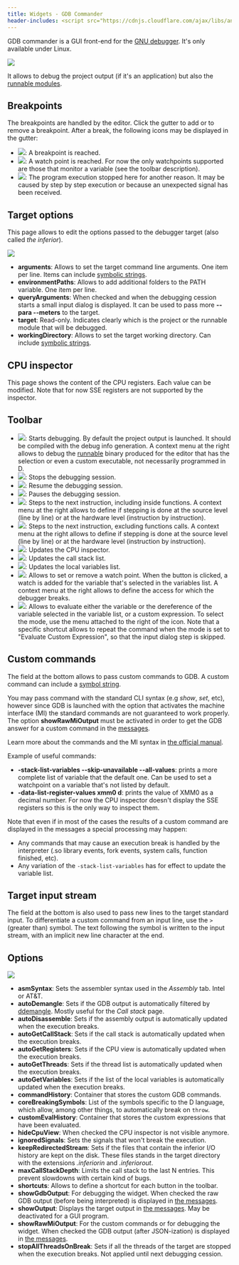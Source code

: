 ```yaml
---
title: Widgets - GDB Commander
header-includes: <script src="https://cdnjs.cloudflare.com/ajax/libs/anchor-js/4.2.2/anchor.min.js"></script>
---
```


GDB commander is a GUI front-end for the [GNU debugger](https://www.sourceware.org/gdb/). It's only available under Linux.

![](img/gdb_commander.png)

It allows to debug the project output (if it's an application) but also the [runnable modules](features_runnables.html).

## Breakpoints

The breakpoints are handled by the editor. Click the gutter to add or to remove a breakpoint.
After a break, the following icons may be displayed in the gutter:

- ![](icons/other/break_reached.png): A breakpoint is reached.
- ![](icons/other/camera_go.png): A watch point is reached. For now the only watchpoints supported are those that monitor a variable (see the toolbar description).
- ![](icons/other/step.png): The program execution stopped here for another reason. It may be caused by step by step execution or because an unexpected signal has been received.

## Target options

This page allows to edit the options passed to the debugger target (also called _the inferior_).

![](img/gdb_commander_debugeeopts.png)

- **arguments**: Allows to set the target command line arguments. One item per line. Items can include [symbolic strings](features_symbolic_strings.html).
- **environmentPaths**: Allows to add additional folders to the PATH variable. One item per line.
- **queryArguments**: When checked and when the debugging cession starts a small input dialog is displayed. It can be used to pass more **--para --meters** to the target.
- **target**: Read-only. Indicates clearly which is the project or the runnable module that will be debugged.
- **workingDirectory**: Allows to set the target working directory. Can include [symbolic strings](features_symbolic_strings.html).

## CPU inspector

This page shows the content of the CPU registers. Each value can be modified.
Note that for now SSE registers are not supported by the inspector.

## Toolbar

- ![](icons/other/power.png): Starts debugging. By default the project output is launched. It should be compiled with the debug info generation. A context menu at the right allows to debug the [runnable](features_runnables.html) binary produced for the editor that has the selection or even a custom executable, not necessarily programmed in D.
- ![](icons/other/stop.png): Stops the debugging session.
- ![](icons/other/play.png): Resume the debugging session.
- ![](icons/other/pause.png): Pauses the debugging session.
- ![](icons/arrow/go_down.png): Steps to the next instruction, including inside functions. A context menu at the right allows to define if stepping is done at the source level (line by line) or at the hardware level (instruction by instruction).
- ![](icons/arrow/go_jump.png): Steps to the next instruction, excluding functions calls. A context menu at the right allows to define if stepping is done at the source level (line by line) or at the hardware level (instruction by instruction).
- ![](icons/other/processor.png): Updates the CPU inspector.
- ![](icons/other/list.png): Updates the call stack list.
- ![](icons/window/watch_window.png): Updates the local variables list.
- ![](icons/other/camera_add.png): Allows to set or remove a watch point. When the button is clicked, a watch is added for the variable that's selected in the variables list. A context menu at the right allows to define the access for which the debugger breaks.
- ![](icons/other/evaluate_formula.png): Allows to evaluate either the variable or the dereference of the variable selected in the variable list, or a custom expression. To select the mode, use the menu attached to the right of the icon. Note that a specific shortcut allows to repeat the command when the mode is set to "Evaluate Custom Expression", so that the input dialog step is skipped.

## Custom commands

The field at the bottom allows to pass custom commands to GDB.
A custom command can include a [symbol string](features_symbolic_strings.html).

You may pass command with the standard CLI syntax (e.g _show_, _set_, etc), however since GDB is launched with the option that activates the machine interface (MI) the standard commands are not guaranteed to work properly.
The option **showRawMiOutput** must be activated in order to get the GDB answer for a custom command in the [messages](widgets_messages.html).

Learn more about the commands and the MI syntax in [the official manual](http://sourceware.org/gdb/current/onlinedocs/gdb/).

Example of useful commands:

- **-stack-list-variables --skip-unavailable --all-values**: prints a more complete list of variable that the default one. Can be used to set a watchpoint on a variable that's not listed by default.
- **-data-list-register-values xmm0 d**: prints the value of XMM0 as a decimal number. For now the CPU inspector doesn't display the SSE registers so this is the only way to inspect them.

Note that even if in most of the cases the results of a custom command are displayed in the messages a special processing may happen:

- Any commands that may cause an execution break is handled by the interpreter (.so library events, fork events, system calls, function finished, etc).
- Any variation of the `-stack-list-variables` has for effect to update the variable list.

## Target input stream

The field at the bottom is also used to pass new lines to the target standard input.
To differentiate a custom command from an input line, use the `>` (greater than) symbol.
The text following the symbol is written to the input stream, with an implicit new line character at the end.

## Options

![](img/options_gdb_commander.png)

- **asmSyntax**: Sets the assembler syntax used in the _Assembly_ tab. Intel or AT&T.
- **autoDemangle**: Sets if the GDB output is automatically filtered by [ddemangle](https://github.com/dlang/tools#d-tools). Mostly useful for the _Call stack_ page.
- **autoDisassemble**: Sets if the assembly output is automatically updated when the execution breaks.
- **autoGetCallStack**: Sets if the call stack is automatically updated when the execution breaks.
- **autoGetRegisters**: Sets if the CPU view is automatically updated when the execution breaks.
- **autoGetThreads**: Sets if the thread list is automatically updated when the execution breaks.
- **autoGetVariables**: Sets if the list of the local variables is automatically updated when the execution breaks.
- **commandHistory**: Container that stores the custom GDB commands.
- **coreBreakingSymbols**: List of the symbols specific to the D language, which allow, among other things, to automatically break on `throw`.
- **customEvalHistory**: Container that stores the custom expressions that have been evaluated.
- **hideCpuView**: When checked the CPU inspector is not visible anymore.
- **ignoredSignals**: Sets the signals that won't break the execution.
- **keepRedirectedStream**: Sets if the files that contain the inferior I/O history are kept on the disk. These files stands in the target directory with the extensions _.inferiorin_ and _.inferiorout_.
- **maxCallStackDepth**: Limits the call stack to the last N entries. This prevent slowdowns with certain kind of bugs.
- **shortcuts**: Allows to define a shortcut for each button in the toolbar.
- **showGdbOutput**: For debugging the widget. When checked the raw GDB output (before being interpreted) is displayed in [the messages](widgets_messages.html).
- **showOutput**: Displays the target output in [the messages](widgets_messages.html). May be deactivated for a GUI program.
- **showRawMiOutput**: For the custom commands or for debugging the widget. When checked the GDB output (after JSON-ization) is displayed in [the messages](widgets_messages.html).
- **stopAllThreadsOnBreak**: Sets if all the threads of the target are stopped when the execution breaks. Not applied until next debugging cession.

<script>anchors.add();</script>
